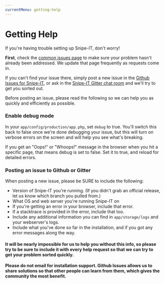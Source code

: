 ```yaml
---
currentMenu: getting-help
---
```


# Getting Help

If you're having trouble setting up Snipe-IT, don't worry!

__First__, check the [common issues page](../common-issues.html) to make sure your problem hasn't already been addressed. We update that page frequently as requests come in.

If you can't find your issue there, simply post a new issue in the [Github Issues for Snipe-IT](https://github.com/snipe/snipe-it/issues), or ask in the [Snipe-IT Gitter chat room](https://gitter.im/snipe/snipe-it?utm_source=share-link&utm_medium=link&utm_campaign=share-link) and we'll try to get you sorted out.

Before posting an issue, please read the following so we can help you as quickly and efficiently as possible.

### Enable debug mode

In your `app/config/production/app.php`, set `debug` to true. You'll switch this back to false once we're done debugging your issue, but this will turn on verbose errors on the screen and will help you see what's breaking.

If you get an "Oops!" or "Whoops!" message in the browser when you hit a specific page, that means debug is set to false. Set it to true, and reload for detailed errors.

### Posting an issue to Github or Gitter
When posting a new issue, please be SURE to include the following:

- Version of Snipe-IT you're running. (If you didn't grab an official release, let us know which branch you pulled from.)
- What OS and web server you're running Snipe-IT on
- If you're getting an error in your browser, include that error.
- If a stacktrace is provided in the error, include that too.
- Include any additional information you can find in `app/storage/logs` and your webserver's logs.
- Include what you've done so far in the installation, and if you got any error messages along the way.

#### It will be nearly impossible for us to help you without this info, so please try to be sure to include it with every help request so that we can try to get your problem sorted quickly.

**__Please do not email for installation support. Github Issues allows us to share solutions so that other people can learn from them, which gives the community the most benefit.__**
